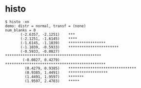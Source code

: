 # histo

    $ histo -xn
    demo: distr = normal, transf = (none)
    num_blanks = 0
           (-2.6357, -2.1251)    ***
           (-2.1251, -1.6145)    ****
           (-1.6145, -1.1039)    *****************
           (-1.1039, -0.5933)    ***********************
           (-0.5933, -0.0827)    ********************************************
            (-0.0827, 0.4279)    **********************************************
             (0.4279, 0.9385)    *******************************
             (0.9385, 1.4491)    ******************
             (1.4491, 1.9597)    *******
             (1.9597, 2.4703)    *****
